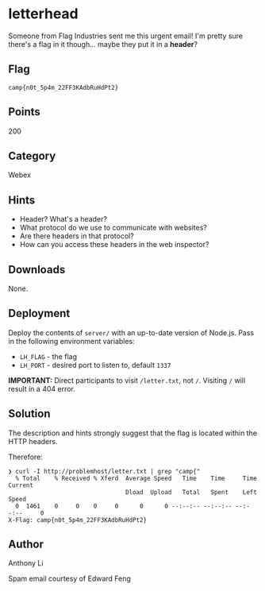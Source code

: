 # letterhead
Someone from Flag Industries sent me this urgent email! I'm pretty sure there's a flag in it though... maybe they put it in a **header**?

## Flag
```
camp{n0t_5p4m_22FF3KAdbRuHdPt2}
```

## Points
200

## Category
Webex

## Hints
* Header? What's a header?
* What protocol do we use to communicate with websites?
* Are there headers in that protocol?
* How can you access these headers in the web inspector?

## Downloads
None.

## Deployment
Deploy the contents of `server/` with an up-to-date version of Node.js. Pass in the following environment variables:
* `LH_FLAG` - the flag
* `LH_PORT` - desired port to listen to, default `1337`

**IMPORTANT:** Direct participants to visit `/letter.txt`, not `/`. Visiting `/` will result in a 404 error.

## Solution
The description and hints strongly suggest that the flag is located within the HTTP headers.

Therefore:
```
❯ curl -I http://problemhost/letter.txt | grep "camp{"
  % Total    % Received % Xferd  Average Speed   Time    Time     Time  Current
                                 Dload  Upload   Total   Spent    Left  Speed
  0  1461    0     0    0     0      0      0 --:--:-- --:--:-- --:--:--     0
X-Flag: camp{n0t_5p4m_22FF3KAdbRuHdPt2}
```

## Author
Anthony Li

Spam email courtesy of Edward Feng